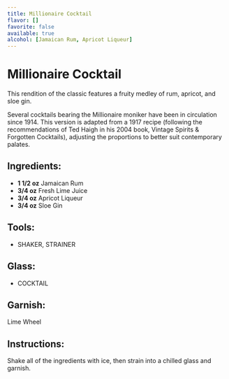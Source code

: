 ```yaml
---
title: Millionaire Cocktail
flavor: []
favorite: false
available: true
alcohol: [Jamaican Rum, Apricot Liqueur]
---
```

# Millionaire Cocktail

This rendition of the classic features a fruity medley of rum, apricot, and sloe gin.

Several cocktails bearing the Millionaire moniker have been in circulation since 1914. This version is adapted from a 1917 recipe (following the recommendations of Ted Haigh in his 2004 book, Vintage Spirits & Forgotten Cocktails), adjusting the proportions to better suit contemporary palates.

## Ingredients:
- **1 1/2 oz** Jamaican Rum
- **3/4 oz** Fresh Lime Juice
- **3/4 oz** Apricot Liqueur
- **3/4 oz** Sloe Gin

## Tools:
- SHAKER, STRAINER

## Glass:
- COCKTAIL

## Garnish:
 Lime Wheel

## Instructions:
Shake all of the ingredients with ice, then strain into a chilled glass and garnish.





